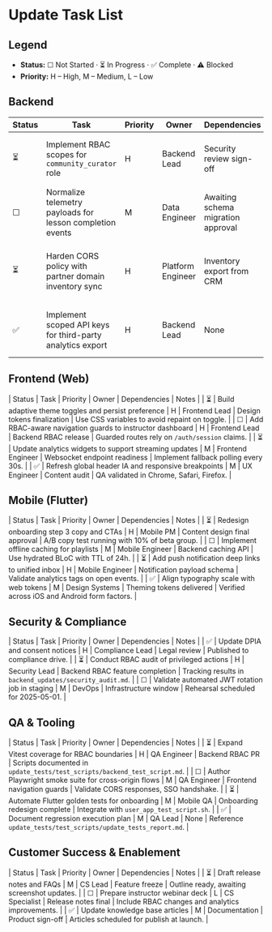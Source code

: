# Update Task List

## Legend
- **Status:** ☐ Not Started · ⏳ In Progress · ✅ Complete · ⚠️ Blocked
- **Priority:** H – High, M – Medium, L – Low

## Backend
| Status | Task | Priority | Owner | Dependencies | Notes |
| --- | --- | --- | --- | --- | --- |
| ⏳ | Implement RBAC scopes for `community_curator` role | H | Backend Lead | Security review sign-off | Integration tests added for read/write separation. |
| ☐ | Normalize telemetry payloads for lesson completion events | M | Data Engineer | Awaiting schema migration approval | Use versioned event contract v3. |
| ⏳ | Harden CORS policy with partner domain inventory sync | H | Platform Engineer | Inventory export from CRM | Auto-refresh job scheduled hourly with rollback toggle. |
| ✅ | Implement scoped API keys for third-party analytics export | H | Backend Lead | None | Keys rotated and documented in secrets manager. |

## Frontend (Web)
| Status | Task | Priority | Owner | Dependencies | Notes |
| ⏳ | Build adaptive theme toggles and persist preference | H | Frontend Lead | Design tokens finalization | Use CSS variables to avoid repaint on toggle. |
| ☐ | Add RBAC-aware navigation guards to instructor dashboard | H | Frontend Lead | Backend RBAC release | Guarded routes rely on `/auth/session` claims. |
| ⏳ | Update analytics widgets to support streaming updates | M | Frontend Engineer | Websocket endpoint readiness | Implement fallback polling every 30s. |
| ✅ | Refresh global header IA and responsive breakpoints | M | UX Engineer | Content audit | QA validated in Chrome, Safari, Firefox. |

## Mobile (Flutter)
| Status | Task | Priority | Owner | Dependencies | Notes |
| ⏳ | Redesign onboarding step 3 copy and CTAs | H | Mobile PM | Content design final approval | A/B copy test running with 10% of beta group. |
| ☐ | Implement offline caching for playlists | M | Mobile Engineer | Backend caching API | Use hydrated BLoC with TTL of 24h. |
| ⏳ | Add push notification deep links to unified inbox | H | Mobile Engineer | Notification payload schema | Validate analytics tags on open events. |
| ✅ | Align typography scale with web tokens | M | Design Systems | Theming tokens delivered | Verified across iOS and Android form factors. |

## Security & Compliance
| Status | Task | Priority | Owner | Dependencies | Notes |
| ✅ | Update DPIA and consent notices | H | Compliance Lead | Legal review | Published to compliance drive. |
| ⏳ | Conduct RBAC audit of privileged actions | H | Security Lead | Backend RBAC feature completion | Tracking results in `backend_updates/security_audit.md`. |
| ☐ | Validate automated JWT rotation job in staging | M | DevOps | Infrastructure window | Rehearsal scheduled for 2025-05-01. |

## QA & Tooling
| Status | Task | Priority | Owner | Dependencies | Notes |
| ⏳ | Expand Vitest coverage for RBAC boundaries | H | QA Engineer | Backend RBAC PR | Scripts documented in `update_tests/test_scripts/backend_test_script.md`. |
| ☐ | Author Playwright smoke suite for cross-origin flows | M | QA Engineer | Frontend navigation guards | Validate CORS responses, SSO handshake. |
| ⏳ | Automate Flutter golden tests for onboarding | M | Mobile QA | Onboarding redesign complete | Integrate with `user_app_test_script.sh`. |
| ✅ | Document regression execution plan | M | QA Lead | None | Reference `update_tests/test_scripts/update_tests_report.md`. |

## Customer Success & Enablement
| Status | Task | Priority | Owner | Dependencies | Notes |
| ⏳ | Draft release notes and FAQs | M | CS Lead | Feature freeze | Outline ready, awaiting screenshot updates. |
| ☐ | Prepare instructor webinar deck | L | CS Specialist | Release notes final | Include RBAC changes and analytics improvements. |
| ✅ | Update knowledge base articles | M | Documentation | Product sign-off | Articles scheduled for publish at launch. |
